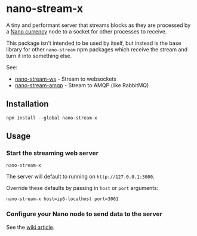 
# nano-stream-x

A tiny and performant server that streams blocks as they are processed by a [Nano currency](https://nano.org/) node to a socket for other processes to receive.

This package isn't intended to be used by itself, but instead is the base library for other `nano-stream` npm packages which receive the stream and turn it into something else.

See:

* [nano-stream-ws](https://github.com/lukes/nano-stream-ws) - Stream to websockets
* [nano-stream-amqp](https://github.com/lukes/nano-stream-amqp) - Stream to AMQP (like RabbitMQ)

## Installation

    npm install --global nano-stream-x

## Usage

### Start the streaming web server

    nano-stream-x

The server will default to running on `http://127.0.0.1:3000`.

Override these defaults by passing in `host` or `port` arguments:

    nano-stream-x host=ip6-localhost port=3001

### Configure your Nano node to send data to the server

See the [wiki article](https://github.com/lukes/nano-stream-x/wiki/Configure-your-Nano-node-to-send-data-to-the-nano-stream-x).
